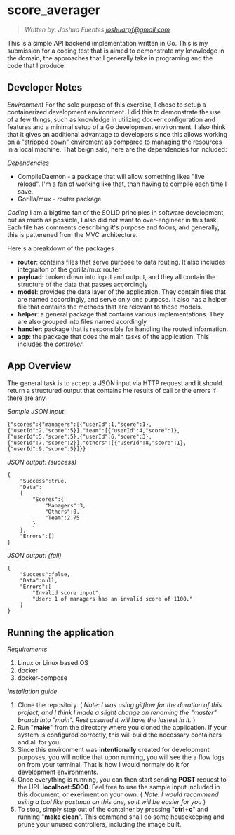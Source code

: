 # score_averager

> *Written by: Joshua Fuentes <joshuarpf@gmail.com>*

This is a simple API backend implementation written in Go. This is my submission for a coding test that is aimed to demonstrate my knowledge in the domain, the approaches that I generally take in programing and the code that I produce. 

## Developer Notes

*Environment*
For the sole purpose of this exercise, I chose to setup a containerized development environment. I did this to demonstrate the use of a few things, such as knowledge in utilizing docker configuration  and features and a minimal setup of a Go development environment. I also think that it gives an additional advantage to developers since this allows working  on a "stripped down" enviroment as compared to managing the resources in a local machine. That beign said, here are the dependencies for included: 

*Dependencies*
 - CompileDaemon - a package that will allow something likea "live reload". I'm a fan of working like that, than having to compile each time I save. 
 - Gorilla/mux - router package

*Coding*
I am a bigtime fan of the SOLID principles in software development, but as much as possible, I also did not want to over-engineer in this task. Each file has comments describing it's purpose and focus, and generally, this is patterened from the MVC architecture. 

Here's a breakdown of the packages

 - **router**: contains files that serve purpose to data routing. It also includes integraiton of the gorilla/mux router. 
 - **payload**: broken down into input and output, and they all contain the structure of the data that passes accordingly
 - **model**: provides the data layer of the application. They contain files that are named accordingly, and serve only one purpose. It also has a helper file that contains the methods that are relevant to these models. 
 - **helper**: a general package that contains various implementations. They are also grouped into files named acordingly
 - **handler**: package that is responsible for handling the routed information. 
 - **app**: the package that does the main tasks of the application. This includes the *controller*. 

## App Overview

The general task is to accept a JSON input via HTTP request and it should return a structured output that contains hte results of call or the errors if there are any. 

*Sample JSON input*

    {"scores":{"managers":[{"userId":1,"score":1},{"userId":2,"score":5}],"team":[{"userId":4,"score":1},{"userId":5,"score":5},{"userId":6,"score":3},{"userId":7,"score":2}],"others":[{"userId":8,"score":1},{"userId":9,"score":5}]}}

*JSON output: (success)*

    {
	    "Success":true,
	    "Data":
	    {
		    "Scores":{
			    "Managers":3,
			    "Others":0,
			    "Team":2.75
		    }
	    },
	    "Errors":[]
    }

*JSON output: (fail)*

    {
	    "Success":false,
	    "Data":null,
	    "Errors":[
		    "Invalid score input",
		    "User: 1 of managers has an invalid score of 1100."
	    ]
    }


## Running the application

*Requirements*

 1. Linux or Linux based OS
 2. docker 
 3. docker-compose

*Installation guide*
1. Clone the repository. ( *Note: I was using gitflow for the duration of this project, and I think I made a slight change on renaming the "master" branch into "main". Rest assured it will have the lastest in it.* )
2. Run "**make**" from the directory where you cloned the application. If your system is configured correctly, this will build the necessary containers and all for you. 
3. Since this environment was **intentionally** created  for development purposes, you will notice that upon running, you will see the a flow logs on from your terminal. That is how I would normaly do it for development environments.
4. Once everything is running, you can then start  sending **POST** request to the URL **localhost:5000**. Feel free to use the sample input included in this document, or exeriment on your own. ( *Note: I would recommend using a tool like postman on this one, so it will be easier for you* )
5. To stop, simply step out of the container by pressing "**ctrl+c**" and running "**make clean**". This command shall do some housekeeping and prune your unused controllers, including the image built.


